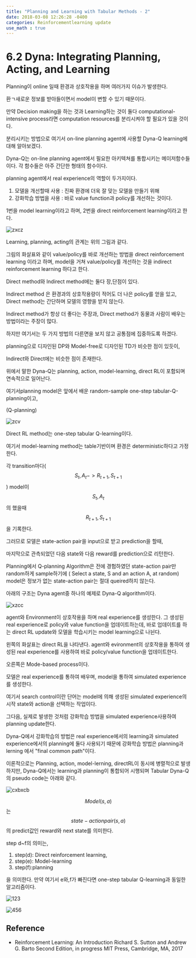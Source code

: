 ```yaml
---
title: "Planning and Learning with Tabular Methods - 2"
date: 2018-03-08 12:26:28 -0400
categories: Reinforcementlearning update
use_math : true
---
```

# 6.2 Dyna: Integrating Planning, Acting, and Learning

Planning이 online 일때 환경과 상호작용을 하며 여러가지 이슈가 발생한다. 

환ㄱ새로운 정보를 받아들이면서 model이 변할 수 있기 때문이다. 

만약 Decision making을 하는 것과 Learning하는 것이 둘다 computational-intensive process라면 computation resources를 분리시켜야 할 필요가 있을 것이다. 

분리시키는 방법으로 여기서 on-line planning agent에 사용할 Dyna-Q learning에 대해 알아보겠다. 

Dyna-Q는 on-line planning agent에서 필요한 아키텍쳐를 통합시키는 메이저함수들이다. 각 함수들은 아주 간단한 형태의 함수이다. 

planning agent에서 real experience의 역할이 두가지이다.
1. 모델을 개선할때 사용 : 진짜 환경에 더욱 잘 맞는 모델을 만들기 위해
2. 강화학습 방법을 사용 : 바로 value function과 policy를 개선하는 것이다. 

1번을 model learning이라고 하며, 2번을 direct reinforcement learning이라고 한다. 


![zxcz](https://user-images.githubusercontent.com/11300712/37135453-be0ed98a-22e0-11e8-89ea-f1d8019f0f5e.JPG)

Learning, planning, acting의 관계는 위의 그림과 같다.

그림의 화살표와 같이 value/policy를 바로 개선하는 방법을 direct reinforcement learning 이라고 하며, model을 거쳐 value/policy를 개선하는 것을 indirect reinforcement learning 하다고 한다. 

Direct method와 Indirect method에는 둘다 장,단점이 있다. 

Indirect method 은 환경과의 상호작용량이 적어도 더 나은 policy를 얻을 있고, Direct method는 간단하며 모델의 영향을 받지 않는다. 

Indirect method가 항상 더 좋다는 주장과, Direct method가 동물과 사람이 배우는 방법이라는 주장이 많다.

하지만 여기서는 두 가지 방법의 다른면을 보지 않고 공통점에 집중하도록 하겠다. 

planning으로 디자인된 DP와 Model-free로 디자인된 TD가 비슷한 점이 있듯이, 

Indirect와 Direct에는 비슷한 점이 존재한다. 

위에서 말한 Dyna-Q는 planning, action, model-learning, direct RL이 포함되며 연속적으로 일어난다. 

여기서planning model은 앞에서 배운  random-sample one-step tabular-Q-planning이고,

(Q-planning)

![zcv](https://user-images.githubusercontent.com/11300712/37020187-4cfb4b80-215e-11e8-8b78-fc1e4c72c895.JPG)

Direct RL method는 one-step tabular Q-learning이다. 

여기서 model-learning method는 table기반이며 환경은 deterministic하다고 가정한다.  

각 transition마다($$S_t , A_t -> R_{t+1},S_{t+1}$$) model이 $$S_t,A_t$$의 했을때 $$R_{t+1},S_{t+1}$$을 기록한다.  

그러므로 모델은 state-action pair을 input으로 받고 prediction을 할때, 

마지막으로 관측되었던 다음 state와 다음 reward를 prediction으로 리턴한다. 

Planning에서 Q-planning Algorithm은 전에 경험하였던 state-action pair만 random하게 sample하기에 ( Select a state, S and an action A, at random) model은 정보가 없는 state-action pair는 절대 queired하지 않는다. 

아래의 구조는 Dyna agent중 하나의 예제로 Dyna-Q algorithm이다.  

![xzcc](https://user-images.githubusercontent.com/11300712/37135452-bde824d4-22e0-11e8-9bed-46ee69a949be.JPG)

agent와 Environment이 상호작용을 하며 real experience를 생성한다. 그 생성된 real experience로 policy와 value function을 업데이트하는데, 바로 업데이트를 하는 direct RL update와 모델을 학습시키는 model learning으로 나뉜다. 


왼쪽의 화살표는 direct RL을 나타낸다. agent와 evironment의 상호작용을 통하여 생성된 real experience를 사용하여
바로 policy/value function을 업데이트한다. 


오른쪽은 Mode-based process이다. 

모델은 real experience를 통하여 배우며, model을 통하여  simulated experience를 생성한다.


여기서 search control이란 단어는 model에 의해 생성된 simulated experience의 시작 state와 action을 선택하는 작업이다. 

그다음, 실제로 발생한 것처럼 강화학습 방법을 simulated experience사용하여 planning update한다.

Dyna-Q에서 강화학습의 방법은 real experience에서의 learning과 simulated experience에서의 planning에 둘다 사용되기 때문에 
강화학습 방법은 planning과 lerning 에서 "final common path"이다.


이론적으로는 Planning, action, model-lerning, directRL이 동시에 병렬적으로 발생하지만, 
Dyna-Q에서는 learning과 planning이 통합되어 시행되며 Tabular Dyna-Q의 pseudo code는 아래와 같다. 



![cxbxcb](https://user-images.githubusercontent.com/11300712/37135451-bdc4c502-22e0-11e8-9659-c4fadf48bb9e.JPG)



$$Model(s,a)$$는 $$state-action pair(s,a)$$의 predict값인 reward와 next state를 의미한다.

step d~f의 의미는,

1. step(d): Direct reinforcement learning,
2. step(e): Model-learning
3. step(f):planning

을 의미한다. 만약 여기서 e와,f가 빠진다면 one-step tabular Q-learning과 동일한 알고리즘이다. 




![123](https://user-images.githubusercontent.com/11300712/37388738-f5bf9af4-27a4-11e8-9d24-3c23538453d8.JPG)


![456](https://user-images.githubusercontent.com/11300712/37388741-f68b4028-27a4-11e8-8f63-749308010edb.JPG)




## Reference 
* Reinforcement Learning: An Introduction Richard S. Sutton and Andrew G. Barto Second Edition, in progress
MIT Press, Cambridge, MA, 2017





